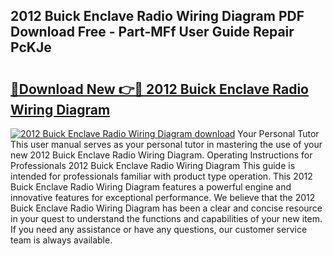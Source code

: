 ## 2012 Buick Enclave Radio Wiring Diagram PDF Download Free - Part-MFf User Guide Repair PcKJe

# <h2><a href="http://dfjc9m.blite.top/?on=2012+Buick+Enclave+Radio+Wiring+Diagram">🔗Download New 👉🔴 2012 Buick Enclave Radio Wiring Diagram</a></h2>

[![2012 Buick Enclave Radio Wiring Diagram download](https://i.imgur.com/lujVjoI.png)](http://dfjc9m.blite.top/?on=2012+Buick+Enclave+Radio+Wiring+Diagram)
Your Personal Tutor This user manual serves as your personal tutor in mastering the use of your new 2012 Buick Enclave Radio Wiring Diagram. Operating Instructions for Professionals 2012 Buick Enclave Radio Wiring Diagram This guide is intended for professionals familiar with product type operation. This 2012 Buick Enclave Radio Wiring Diagram features a powerful engine and innovative features for exceptional performance. We believe that the 2012 Buick Enclave Radio Wiring Diagram has been a clear and concise resource in your quest to understand the functions and capabilities of your new item. If you need any assistance or have any questions, our customer service team is always available.
